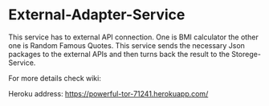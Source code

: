 # External-Adapter-Service

This service has to external API connection. One is BMI calculator the other one is Random Famous Quotes. This service sends the 
necessary Json packages to the external APIs and then turns back the result to the Storege-Service. 

For more details check wiki: 

Heroku address: https://powerful-tor-71241.herokuapp.com/ 
